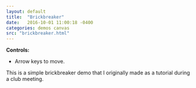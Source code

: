 ```yaml
---
layout: default
title:  "Brickbreaker"
date:   2016-10-01 11:00:18 -0400
categories: demos canvas
src: "brickbreaker.html"
---
```


**Controls:**

- Arrow keys to move.

This is a simple brickbreaker demo that I originally made as a tutorial during a club meeting.

